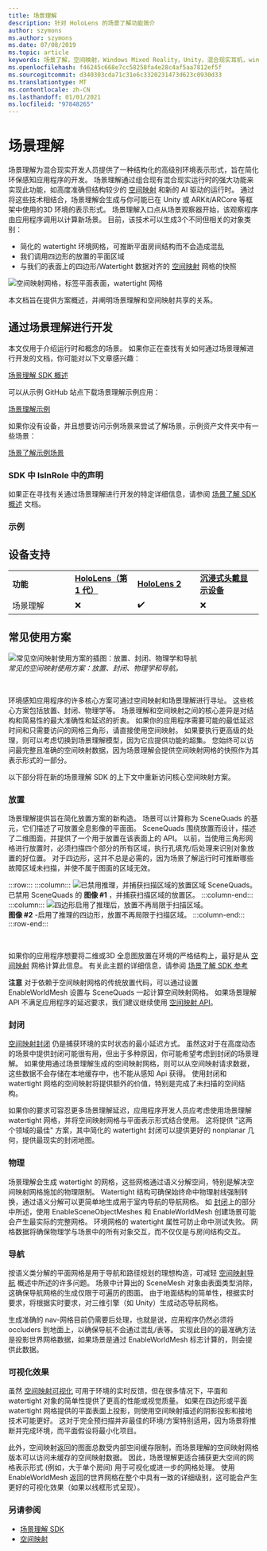 ```yaml
---
title: 场景理解
description: 针对 HoloLens 的场景了解功能简介
author: szymons
ms.author: szymons
ms.date: 07/08/2019
ms.topic: article
keywords: 场景了解，空间映射，Windows Mixed Reality，Unity，混合现实耳机，windows Mixed Reality 耳机，虚拟现实耳机，HoloLens，封闭，SDK
ms.openlocfilehash: f46245c668e7cc58258fa4e28c4af5aa7812ef5f
ms.sourcegitcommit: d340303cda71c31e6c3320231473d623c0930d33
ms.translationtype: MT
ms.contentlocale: zh-CN
ms.lasthandoff: 01/01/2021
ms.locfileid: "97848265"
---
```

# <a name="scene-understanding"></a>场景理解

场景理解为混合现实开发人员提供了一种结构化的高级别环境表示形式，旨在简化环保感知应用程序的开发。 场景理解通过组合现有混合现实运行时的强大功能来实现此功能，如高度准确但结构较少的 [空间映射](spatial-mapping.md) 和新的 AI 驱动的运行时。 通过将这些技术相结合，场景理解会生成与你可能已在 Unity 或 ARKit/ARCore 等框架中使用的3D 环境的表示形式。 场景理解入口点从场景观察器开始，该观察程序由应用程序调用以计算新场景。 目前，该技术可以生成3个不同但相关的对象类别： 

* 简化的 watertight 环境网格，可推断平面房间结构而不会造成混乱
* 我们调用四边形的放置的平面区域
* 与我们的表面上的四边形/Watertight 数据对齐的 [空间映射](spatial-mapping.md) 网格的快照

![空间映射网格，标签平面表面，watertight 网格](images/SUScenarios.png)

本文档旨在提供方案概述，并阐明场景理解和空间映射共享的关系。

## <a name="developing-with-scene-understanding"></a>通过场景理解进行开发

本文仅用于介绍运行时和概念的场景。 如果你正在查找有关如何通过场景理解进行开发的文档，你可能对以下文章感兴趣：

[场景理解 SDK 概述](../develop/platform-capabilities-and-apis/scene-understanding-SDK.md)

可以从示例 GitHub 站点下载场景理解示例应用：

[场景理解示例](https://github.com/microsoft/MixedReality-SceneUnderstanding-Samples)

如果你没有设备，并且想要访问示例场景来尝试了解场景，示例资产文件夹中有一些场景：

[场景了解示例场景](https://github.com/sceneunderstanding-microsoft/unitysample/tree/master/Assets/Resources/SerializedScenesForPCPath)

### <a name="sdk"></a>SDK 中 IsInRole 中的声明

如果正在寻找有关通过场景理解进行开发的特定详细信息，请参阅 [场景了解 SDK 概述](../develop/platform-capabilities-and-apis/scene-understanding-SDK.md) 文档。

### <a name="sample"></a>示例

## <a name="device-support"></a>设备支持

<table>
    <colgroup>
    <col width="25%" />
    <col width="25%" />
    <col width="25%" />
    <col width="25%" />
    </colgroup>
    <tr>
        <td><strong>功能</strong></td>
        <td><a href="../hololens-hardware-details.md"><strong>HoloLens（第 1 代）</strong></a></td>
        <td><a href="https://docs.microsoft.com/hololens/hololens2-hardware"><strong>HoloLens 2</strong></td>
        <td><a href="../discover/immersive-headset-hardware-details.md"><strong>沉浸式头戴显示设备</strong></a></td>
    </tr>
     <tr>
        <td>场景理解</td>
        <td>❌</td>
        <td>✔️</td>
        <td>❌</td>
    </tr>
</table>

## <a name="common-usage-scenarios"></a>常见使用方案

![常见空间映射使用方案的插图：放置、封闭、物理学和导航](images/sm-concepts-1000px.png)<br>
*常见的空间映射使用方案：放置、封闭、物理学和导航。*

<br>

环境感知应用程序的许多核心方案可通过空间映射和场景理解进行寻址。 这些核心方案包括放置、封闭、物理学等。 场景理解和空间映射之间的核心差异是对结构和简易性的最大准确性和延迟的折衷。 如果你的应用程序需要可能的最低延迟时间和只需要访问的网格三角形，请直接使用空间映射。 如果要执行更高级的处理，则可以考虑切换到场景理解模型，因为它应提供功能的超集。 您始终可以访问最完整且准确的空间映射数据，因为场景理解会提供空间映射网格的快照作为其表示形式的一部分。

以下部分将在新的场景理解 SDK 的上下文中重新访问核心空间映射方案。

### <a name="placement"></a>放置

场景理解提供旨在简化放置方案的新构造。 场景可以计算称为 SceneQuads 的基元，它们描述了可放置全息影像的平面面。 SceneQuads 围绕放置而设计，描述了二维图面，并提供了一个用于放置在该表面上的 API。 以前，当使用三角形网格进行放置时，必须扫描四个部分的所有区域，执行孔填充/后处理来识别对象放置的好位置。 对于四边形，这并不总是必需的，因为场景了解运行时可推断哪些故障区域未扫描，并使不属于图面的区域无效。

:::row:::
    :::column:::
       ![已禁用推理，并捕获扫描区域的放置区域 SceneQuads。](images/SUQuads.png)<br>
       已禁用 SceneQuads 的 **图像 #1** ，并捕获扫描区域的放置区。
    :::column-end:::
        :::column:::
       ![四边形启用了推理后，放置不再局限于扫描区域。](images/SUWatertight.png)<br>
        **图像 #2** -启用了推理的四边形，放置不再局限于扫描区域。
    :::column-end:::
:::row-end:::

<br>


如果你的应用程序想要将二维或3D 全息图放置在环境的严格结构上，最好是从 [空间映射](spatial-mapping.md) 网格计算此信息。 有关此主题的详细信息，请参阅 [场景了解 SDK 参考](../develop/platform-capabilities-and-apis/scene-understanding-SDK.md)

**注意** 对于依赖于空间映射网格的传统放置代码，可以通过设置 EnableWorldMesh 设置与 SceneQuads 一起计算空间映射网格。 如果场景理解 API 不满足应用程序的延迟要求，我们建议继续使用 [空间映射 API](spatial-mapping.md#placement)。

### <a name="occlusion"></a>封闭

[空间映射封闭](spatial-mapping.md#occlusion) 仍是捕获环境的实时状态的最小延迟方式。 虽然这对于在高度动态的场景中提供封闭可能很有用，但出于多种原因，你可能希望考虑到封闭的场景理解。 如果使用通过场景理解生成的空间映射网格，则可以从空间映射请求数据，这些数据不会存储在本地缓存中，也不能从感知 Api 获得。 使用封闭和 watertight 网格的空间映射将提供额外的价值，特别是完成了未扫描的空间结构。

如果你的要求可容忍更多场景理解延迟，应用程序开发人员应考虑使用场景理解 watertight 网格，并将空间映射网格与平面表示形式结合使用。 这将提供 "这两个领域的最佳" 方案，其中简化的 watertight 封闭可以提供更好的 nonplanar 几何，提供最现实的封闭地图。

### <a name="physics"></a>物理

场景理解会生成 watertight 的网格，这些网格通过语义分解空间，特别是解决空间映射网格施加的物理限制。 Watertight 结构可确保始终命中物理射线强制转换，通过语义分解可以更简单地生成用于室内导航的导航网格。 如 [封闭](#occlusion)上的部分中所述，使用 EnableSceneObjectMeshes 和 EnableWorldMesh 创建场景可能会产生最实际的完整网格。 环境网格的 watertight 属性可防止命中测试失败。 网格数据将确保物理学与场景中的所有对象交互，而不仅仅是与房间结构交互。

### <a name="navigation"></a>导航

按语义类分解的平面网格是用于导航和路径规划的理想构造，可减轻 [空间映射导航](spatial-mapping.md#navigation) 概述中所述的许多问题。 场景中计算出的 SceneMesh 对象由表面类型消除，这确保导航网格的生成仅限于可遍历的图面。 由于地面结构的简单性，根据实时要求，将根据实时要求，对三维引擎（如 Unity）生成动态导航网格。

生成准确的 nav-网格目前仍需要后处理，也就是说，应用程序仍然必须将 occluders 到地面上，以确保导航不会通过混乱/表等。 实现此目的的最准确方法是投影世界网格数据，如果场景是通过 EnableWorldMesh 标志计算的，则会提供此数据。

### <a name="visualization"></a>可视化效果

虽然 [空间映射可视化](spatial-mapping.md#visualization) 可用于环境的实时反馈，但在很多情况下，平面和 watertight 对象的简单性提供了更高的性能或视觉质量。 如果在四边形或平面 watertight 网格提供的平面表面上投影，则使用空间映射描述的阴影投影和接地技术可能更好。 这对于完全预扫描并非最佳的环境/方案特别适用，因为场景将推断并完成环境，而平面假设将最小化项目。

此外，空间映射返回的图面总数受内部空间缓存限制，而场景理解的空间映射网格版本可以访问未缓存的空间映射数据。 因此，场景理解更适合捕获更大空间的网格表示形式 (例如，大于单个房间) 用于可视化或进一步的网格处理。 使用 EnableWorldMesh 返回的世界网格在整个中具有一致的详细级别，这可能会产生更好的可视化效果（如果以线框形式呈现）。

### <a name="see-also"></a>另请参阅

* [场景理解 SDK](../develop/platform-capabilities-and-apis/scene-understanding-SDK.md)
* [空间映射](spatial-mapping.md)
